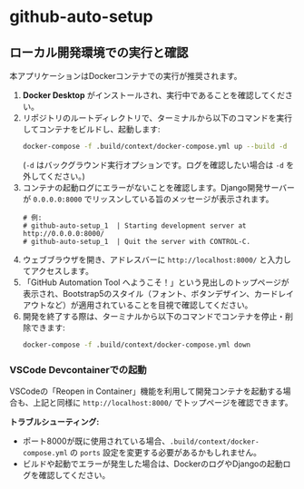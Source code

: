 # github-auto-setup

## ローカル開発環境での実行と確認

本アプリケーションはDockerコンテナでの実行が推奨されます。

1. **Docker Desktop** がインストールされ、実行中であることを確認してください。
2. リポジトリのルートディレクトリで、ターミナルから以下のコマンドを実行してコンテナをビルドし、起動します:
   ```bash
   docker-compose -f .build/context/docker-compose.yml up --build -d
   ```
   (`-d` はバックグラウンド実行オプションです。ログを確認したい場合は `-d` を外してください。)
3. コンテナの起動ログにエラーがないことを確認します。Django開発サーバーが `0.0.0.0:8000` でリッスンしている旨のメッセージが表示されます。
   ```
   # 例:
   # github-auto-setup_1  | Starting development server at http://0.0.0.0:8000/
   # github-auto-setup_1  | Quit the server with CONTROL-C.
   ```
4. ウェブブラウザを開き、アドレスバーに `http://localhost:8000/` と入力してアクセスします。
5. 「GitHub Automation Tool へようこそ！」という見出しのトップページが表示され、Bootstrap5のスタイル（フォント、ボタンデザイン、カードレイアウトなど）が適用されていることを目視で確認してください。
6. 開発を終了する際は、ターミナルから以下のコマンドでコンテナを停止・削除できます:
   ```bash
   docker-compose -f .build/context/docker-compose.yml down
   ```

### VSCode Devcontainerでの起動

VSCodeの「Reopen in Container」機能を利用して開発コンテナを起動する場合も、上記と同様に `http://localhost:8000/` でトップページを確認できます。

**トラブルシューティング:**
* ポート8000が既に使用されている場合、`.build/context/docker-compose.yml` の `ports` 設定を変更する必要があるかもしれません。
* ビルドや起動でエラーが発生した場合は、DockerのログやDjangoの起動ログを確認してください。
